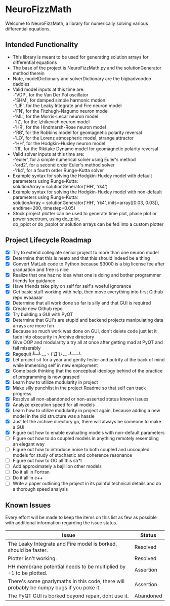 # NeuroFizzMath

Welcome to NeuroFizzMath, a library for numerically solving various differential equations.

## Intended Functionality
* This library is meant to be used for generating solution arrays for differential equations
* The base of the project is NeuroFizzMath.py and the solutionGenerator method therein
* Note, modelDictionary and solverDictionary are the bigbadvoodoo daddies
* Valid model inputs at this time are:  
    -'VDP', for the Van Der Pol oscillator  
    -'SHM', for damped simple harmonic motion  
    -'LIF', for the Leaky Integrate and Fire neuron model  
    -'FN', for the Fitzhugh-Nagumo neuron model  
    -'ML', for the Morris-Lecar neuron model  
    -'IZ', for the Izhikevich neuron model  
    -'HR', for the Hindmarsh-Rose neuron model  
    -'RB', for the Robbins model for geomagnetic polarity reversal  
    -'LO', for the Lorenz atmospheric model, strange attractor  
    -'HH', for the Hodgkin-Huxley neuron model  
    -'RI', for the Rikitake Dynamo model for geomagnetic polarity reversal 
* Valid solver inputs at this time are:  
    -'euler', for a simple numerical solver using Euler's method  
    -'ord2', for a second order Euler's method solver  
    -'rk4', for a fourth order Runge-Kutta solver  
* Example syntax for solving the Hodgkin-Huxley model with default parameters using Runge-Kutta:  
    solutionArray = solutionGenerator('HH', 'rk4')
* Example syntax for solving the Hodgkin-Huxley model with non-default parameters using Runge-Kutta:  
    solutionArray = solutionGenerator('HH', 'rk4', inits=array([0.03, 0.03]), endtime=200, timestep=0.05)
* Stock project plotter can be used to generate time plot, phase plot or power spectrum, using do_tplot,  
do_pplot or do_psplot or solution arrays can be fed into a custom plotter

## Project Lifecycle Roadmap
* [x] Try to extend collegiate senior project to more than one neuron model
* [x] Determine that this is neato and that this should indeed be a thing
* [x] Convert MatLab code to Python because $3000 is a big license fee after graduation and free is nice
* [x] Realize that one haz no idea what one is doing and bother programmer friends for guidance
* [x] Have friends take pity on self for self's woeful ignorance 
* [x] Get basic stuff working with help, then move everything into first Github repo evaaaaar
* [x] Determine that all work done so far is silly and that GUI is required
* [x] Create new Github repo
* [x] Try building a GUI with PyQT
* [x] Determine that GUI's are stupid and backend projects manipulating data arrays are more fun
* [x] Because so much work was done on GUI, don't delete code just let it fade into obscurity in Archive directory
* [x] Give OOP and modularity a try all at once after getting mad at PyQT and fail miserably
* [x] Ragequit ┻━┻ ︵ヽ(`Д´)ﾉ︵﻿ ┻━┻
* [x] Let project sit for a year and gently fester and putrify at the back of mind while immersing self in new employment
* [x] Come back thinking that the conceptual ideology behind of the practice of programming is now grasped 
* [x] Learn how to utilize modularity in project
* [x] Make silly punchlist in the project Readme so that self can track progress
* [x] Resolve all non-abandoned or non-asserted status known issues
* [x] Analyze execution speed for all models
* [x] Learn how to utilize modularity in project again, because adding a new model in the old structure was a hassle
* [x] Just let the archive directory go, there will always be someone to make a GUI
* [x] Figure out how to enable evaluating models with non-default parameters
* [ ] Figure out how to do coupled models in anything remotely resembling an elegant way
* [ ] Figure out how to introduce noise to both coupled and uncoupled models for study of stochastic and coherence resonance
* [ ] Figure out how to OO all this sh*t
* [ ] Add approximately a bajillion other models
* [ ] Do it all in Fortran 
* [ ] Do it all in c++
* [ ] Write a paper outlining the project in its painful technical details and do a thorough speed analysis

## Known Issues
Every effort will be made to keep the items on this list as few as possible with additional information regarding the issue status.

Issue | Status
------------ | -------------
The Leaky Integrate and Fire model is borked, should be faster.                           | Resolved
Plotter isn't working.                                                                    | Resolved
HH membrane potential needs to be multiplied by -1 to be plotted.                         | Assertion
There's some gnarlymaths in this code, there will probably be numpy bugs if you poke it.  | Assertion
The PyQT GUI is borked beyond repair, dont use it.                                        | Abandoned
